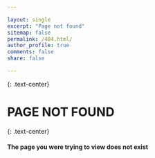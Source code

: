 ```yaml
---

layout: single
excerpt: "Page not found"
sitemap: false
permalink: /404.html/
author_profile: true
comments: false
share: false

---
```


{: .text-center}
# PAGE NOT FOUND

{: .text-center}
#### The page you were trying to view does not exist

<script type="text/javascript">
  var GOOG_FIXURL_LANG = 'en';
  var GOOG_FIXURL_SITE = '{{ site.url }}'
</script>
<script type="text/javascript"
  src="//linkhelp.clients.google.com/tbproxy/lh/wm/fixurl.js">
</script>
